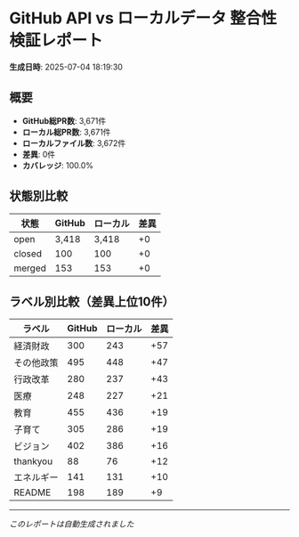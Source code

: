 # GitHub API vs ローカルデータ 整合性検証レポート

**生成日時**: 2025-07-04 18:19:30

## 概要

- **GitHub総PR数**: 3,671件
- **ローカル総PR数**: 3,671件
- **ローカルファイル数**: 3,672件
- **差異**: 0件
- **カバレッジ**: 100.0%

## 状態別比較

| 状態 | GitHub | ローカル | 差異 |
|------|--------|----------|------|
| open | 3,418 | 3,418 | +0 |
| closed | 100 | 100 | +0 |
| merged | 153 | 153 | +0 |

## ラベル別比較（差異上位10件）

| ラベル | GitHub | ローカル | 差異 |
|--------|--------|----------|------|
| 経済財政 | 300 | 243 | +57 |
| その他政策 | 495 | 448 | +47 |
| 行政改革 | 280 | 237 | +43 |
| 医療 | 248 | 227 | +21 |
| 教育 | 455 | 436 | +19 |
| 子育て | 305 | 286 | +19 |
| ビジョン | 402 | 386 | +16 |
| thankyou | 88 | 76 | +12 |
| エネルギー | 141 | 131 | +10 |
| README | 198 | 189 | +9 |

---
*このレポートは自動生成されました*